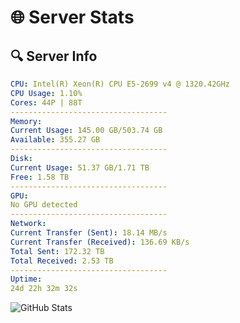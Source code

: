 # 🌐 Server Stats
## 🔍 Server Info
```yaml
CPU: Intel(R) Xeon(R) CPU E5-2699 v4 @ 1320.42GHz
CPU Usage: 1.10%
Cores: 44P | 88T
-----------------------------------
Memory:
Current Usage: 145.00 GB/503.74 GB
Available: 355.27 GB
-----------------------------------
Disk:
Current Usage: 51.37 GB/1.71 TB
Free: 1.58 TB
-----------------------------------
GPU:
No GPU detected
-----------------------------------
Network:
Current Transfer (Sent): 18.14 MB/s
Current Transfer (Received): 136.69 KB/s
Total Sent: 172.32 TB
Total Received: 2.53 TB
-----------------------------------
Uptime:
24d 22h 32m 32s
```
![GitHub Stats](https://img.shields.io/badge/Updated-2025-03-04_21:15:50-blue)